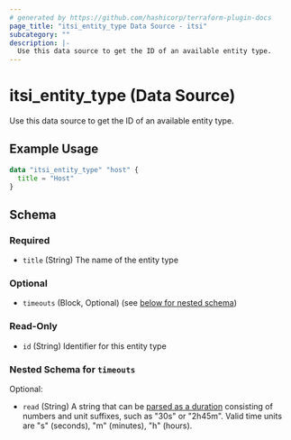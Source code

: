 ```yaml
---
# generated by https://github.com/hashicorp/terraform-plugin-docs
page_title: "itsi_entity_type Data Source - itsi"
subcategory: ""
description: |-
  Use this data source to get the ID of an available entity type.
---
```


# itsi_entity_type (Data Source)

Use this data source to get the ID of an available entity type.

## Example Usage

```terraform
data "itsi_entity_type" "host" {
  title = "Host"
}
```

<!-- schema generated by tfplugindocs -->
## Schema

### Required

- `title` (String) The name of the entity type

### Optional

- `timeouts` (Block, Optional) (see [below for nested schema](#nestedblock--timeouts))

### Read-Only

- `id` (String) Identifier for this entity type

<a id="nestedblock--timeouts"></a>
### Nested Schema for `timeouts`

Optional:

- `read` (String) A string that can be [parsed as a duration](https://pkg.go.dev/time#ParseDuration) consisting of numbers and unit suffixes, such as "30s" or "2h45m". Valid time units are "s" (seconds), "m" (minutes), "h" (hours).
